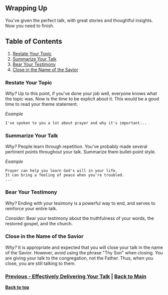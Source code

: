 ## Wrapping Up

You've given the perfect talk, with great stories and thoughtful insights.
Now you need to finish.

## Table of Contents
  1. [Restate Your Topic](#restate-your-topic)
  1. [Summarize Your Talk](#summarize-your-talk)
  1. [Bear Your Testimony](#bear-your-testimony)
  1. [Close in the Name of the Savior](#close-in-the-name-of-the-savior)

### Restate Your Topic

*Why?* Up to this point,
if you've done your job well, everyone knows what the topic was.
Now is the time to be explicit about it. This would be a good
time to read your theme statement.

*Example*

```
I've spoken to you a lot about prayer and why it's important...
```

### Summarize Your Talk

*Why?* People learn through repetition. You've probably made several 
pertinent points throughout your talk. Summarize them bullet-point style.

*Example*

```
Prayer can help you learn God's will in your life.
It can bring a feeling of peace when you're troubled.
...
```

### Bear Your Testimony

*Why?* Ending with your tesimony is a powerful way to end, and serves
to reinforce your entire talk.

*Consider*: Bear your testimony about the truthfulness of your words, the
restored gospel, and the church.

### Close in the Name of the Savior

*Why?* It is appropriate and expected that you will close your talk in the
name of the Savior. However, avoid using the phrase "Thy Son" when closing. 
You are giving your talk to the congregation, not the Father. Thus, when you
close, you are still talking to them. 

### [Previous - Effectively Delivering Your Talk](delivering.md) | [Back to Main](README.md)
**[Back to top](#table-of-contents)**
